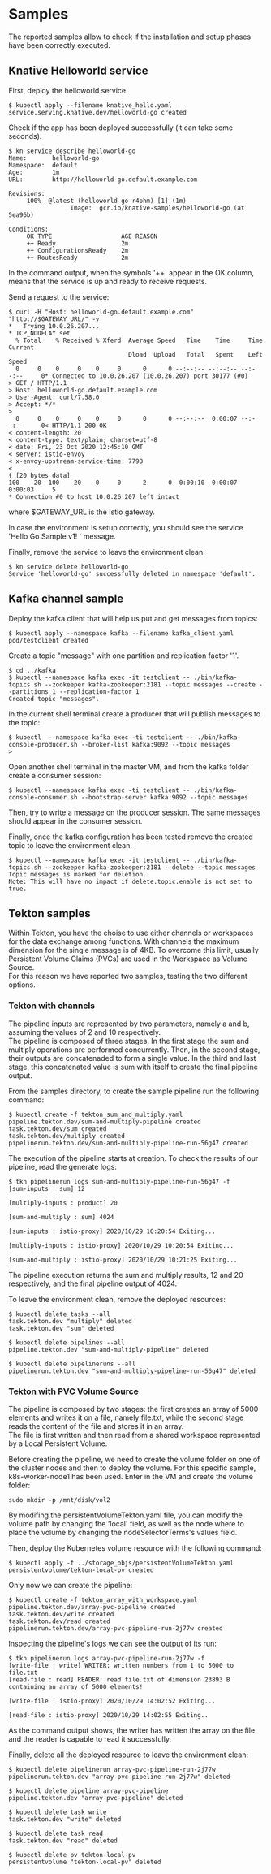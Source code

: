 # Samples
The reported samples allow to check if the installation and setup phases have been correctly executed.

## Knative Helloworld service
First, deploy the helloworld service.
```
$ kubectl apply --filename knative_hello.yaml
service.serving.knative.dev/helloworld-go created
```

Check if the app has been deployed successfully (it can take some seconds).
```
$ kn service describe helloworld-go
Name:       helloworld-go
Namespace:  default 
Age:        1m
URL:        http://helloworld-go.default.example.com            

Revisions: 
     100%  @latest (helloworld-go-r4phm) [1] (1m)
                 Image:  gcr.io/knative-samples/helloworld-go (at 5ea96b)  

Conditions: 
     OK TYPE                   AGE REASON
     ++ Ready                  2m
     ++ ConfigurationsReady    2m
     ++ RoutesReady            2m
```
In the command output, when the symbols '++' appear in the OK column, means that the service is up and ready to receive requests.

Send a request to the service:
``` 
$ curl -H "Host: helloworld-go.default.example.com"  "http://$GATEWAY_URL/" -v
*   Trying 10.0.26.207...
* TCP_NODELAY set
  % Total    % Received % Xferd  Average Speed   Time    Time     Time  Current
                                 Dload  Upload   Total   Spent    Left  Speed
  0     0    0     0    0     0      0      0 --:--:-- --:--:-- --:--:--     0* Connected to 10.0.26.207 (10.0.26.207) port 30177 (#0)
> GET / HTTP/1.1 
> Host: helloworld-go.default.example.com
> User-Agent: curl/7.58.0
> Accept: */* 
>
  0     0    0     0    0     0      0      0 --:--:--  0:00:07 --:--:--     0< HTTP/1.1 200 OK
< content-length: 20
< content-type: text/plain; charset=utf-8
< date: Fri, 23 Oct 2020 12:45:10 GMT
< server: istio-envoy
< x-envoy-upstream-service-time: 7798
<
{ [20 bytes data] 
100    20  100    20    0     0      2      0  0:00:10  0:00:07  0:00:03     5
* Connection #0 to host 10.0.26.207 left intact
``` 
where $GATEWAY_URL is the Istio gateway.

In case the environment is setup correctly, you should see the service 'Hello Go Sample v1! ' message. 

Finally, remove the service to leave the environment clean:
```
$ kn service delete helloworld-go
Service 'helloworld-go' successfully deleted in namespace 'default'.
```

## Kafka channel sample
Deploy the kafka client that will help us put and get messages from topics:
```
$ kubectl apply --namespace kafka --filename kafka_client.yaml
pod/testclient created
```

Create a topic "message" with one partition and replication factor '1'.
```
$ cd ../kafka 
$ kubectl --namespace kafka exec -it testclient -- ./bin/kafka-topics.sh --zookeeper kafka-zookeeper:2181 --topic messages --create --partitions 1 --replication-factor 1
Created topic "messages".
```

In the current shell terminal create a producer that will publish messages to the topic:
```
$ kubectl  --namespace kafka exec -ti testclient -- ./bin/kafka-console-producer.sh --broker-list kafka:9092 --topic messages
>
```

Open another shell terminal in the master VM, and from the kafka folder create a consumer session:
```
$ kubectl --namespace kafka exec -ti testclient -- ./bin/kafka-console-consumer.sh --bootstrap-server kafka:9092 --topic messages
```

Then, try to write a message on the producer session. The same messages should appear in the consumer session.

Finally, once the kafka configuration has been tested remove the created topic to leave the environment clean.
```
$ kubectl --namespace kafka exec -it testclient -- ./bin/kafka-topics.sh --zookeeper kafka-zookeeper:2181 --delete --topic messages
Topic messages is marked for deletion.
Note: This will have no impact if delete.topic.enable is not set to true.
```

## Tekton samples
Within Tekton, you have the choise to use either channels or workspaces for the data exchange among functions. With channels the maximum dimension for the single message is of 4KB. To overcome this limit, usually Persistent Volume Claims (PVCs) are used in the Workspace as Volume Source.<br /> 
For this reason we have reported two samples, testing the two different options.

### Tekton with channels
The pipeline inputs are represented by two parameters, namely a and b, assuming the values of 2 and 10 respectively.<br />
The pipeline is composed of three stages. In the first stage the sum and multiply operations are performed concurrently. Then, in the second stage, their outputs are concatenaded to form a single value. In the third and last stage, this concatenated value is sum with itself to create the final pipeline output.

From the samples directory, to create the sample pipeline run the following command:
```
$ kubectl create -f tekton_sum_and_multiply.yaml
pipeline.tekton.dev/sum-and-multiply-pipeline created
task.tekton.dev/sum created
task.tekton.dev/multiply created 
pipelinerun.tekton.dev/sum-and-multiply-pipeline-run-56g47 created
```

The execution of the pipeline starts at creation. To check the results of our pipeline, read the generate logs:
```
$ tkn pipelinerun logs sum-and-multiply-pipeline-run-56g47 -f
[sum-inputs : sum] 12

[multiply-inputs : product] 20

[sum-and-multiply : sum] 4024

[sum-inputs : istio-proxy] 2020/10/29 10:20:54 Exiting...  

[multiply-inputs : istio-proxy] 2020/10/29 10:20:54 Exiting...

[sum-and-multiply : istio-proxy] 2020/10/29 10:21:25 Exiting...
```

The pipeline execution returns the sum and multiply results, 12 and 20 respectively, and the final pipeline output of 4024.

To leave the environment clean, remove the deployed resources:
```
$ kubectl delete tasks --all
task.tekton.dev "multiply" deleted
task.tekton.dev "sum" deleted

$ kubectl delete pipelines --all
pipeline.tekton.dev "sum-and-multiply-pipeline" deleted

$ kubectl delete pipelineruns --all
pipelinerun.tekton.dev "sum-and-multiply-pipeline-run-56g47" deleted
```

### Tekton with PVC Volume Source
The pipeline is composed by two stages: the first creates an array of 5000 elements and writes it on a file, namely file.txt, while the second stage reads the content of the file and stores it in an array. <br />
The file is first written and then read from a shared workspace represented by a Local Persistent Volume.

Before creating the pipeline, we need to create the volume folder on one of the cluster nodes and then to deploy the volume. For this specific sample, k8s-worker-node1 has been used. Enter in the VM and create the volume folder:
```
sudo mkdir -p /mnt/disk/vol2
```
By modifing the persistentVolumeTekton.yaml file, you can modify the volume path by changing the 'local' field, as well as the node where to place the volume by changing the nodeSelectorTerms's values field.

Then, deploy the Kubernetes volume resource with the following command:
```
$ kubectl apply -f ../storage_objs/persistentVolumeTekton.yaml
persistentvolume/tekton-local-pv created
```

Only now we can create the pipeline:
```
$ kubectl create -f tekton_array_with_workspace.yaml
pipeline.tekton.dev/array-pvc-pipeline created
task.tekton.dev/write created
task.tekton.dev/read created
pipelinerun.tekton.dev/array-pvc-pipeline-run-2j77w created
```

Inspecting the pipeline's logs we can see the output of its run:
```
$ tkn pipelinerun logs array-pvc-pipeline-run-2j77w -f
[write-file : write] WRITER: written numbers from 1 to 5000 to file.txt
[read-file : read] READER: read file.txt of dimension 23893 B containing an array of 5000 elements!

[write-file : istio-proxy] 2020/10/29 14:02:52 Exiting...

[read-file : istio-proxy] 2020/10/29 14:02:55 Exiting..
```

As the command output shows, the writer has written the array on the file and the reader is capable to read it successfully.

Finally, delete all the deployed resource to leave the environment clean:
```
$ kubectl delete pipelinerun array-pvc-pipeline-run-2j77w
pipelinerun.tekton.dev "array-pvc-pipeline-run-2j77w" deleted

$ kubectl delete pipeline array-pvc-pipeline
pipeline.tekton.dev "array-pvc-pipeline" deleted

$ kubectl delete task write
task.tekton.dev "write" deleted

$ kubectl delete task read
task.tekton.dev "read" deleted

$ kubectl delete pv tekton-local-pv
persistentvolume "tekton-local-pv" deleted
```
